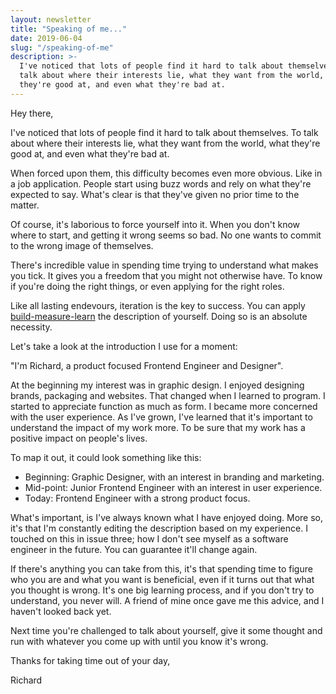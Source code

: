 ```yaml
---
layout: newsletter
title: "Speaking of me..."
date: 2019-06-04
slug: "/speaking-of-me"
description: >-
  I've noticed that lots of people find it hard to talk about themselves. To
  talk about where their interests lie, what they want from the world, what
  they're good at, and even what they're bad at.
---
```


Hey there,

I've noticed that lots of people find it hard to talk about themselves. To talk
about where their interests lie, what they want from the world, what they're
good at, and even what they're bad at.

When forced upon them, this difficulty becomes even more obvious. Like in a job
application. People start using buzz words and rely on what they're expected to
say. What's clear is that they've given no prior time to the matter.

Of course, it's laborious to force yourself into it. When you don't know where
to start, and getting it wrong seems so bad. No one wants to commit to the wrong
image of themselves.

There's incredible value in spending time trying to understand what makes you
tick. It gives you a freedom that you might not otherwise have. To know if
you're doing the right things, or even applying for the right roles.

Like all lasting endevours, iteration is the key to success. You can apply
<a href="https://www.mindtools.com/pages/article/build-measure-learn.htm" target="_blank" rel="noopener noreferrer">build-measure-learn</a>
the description of yourself. Doing so is an absolute necessity.

Let's take a look at the introduction I use for a moment:

"I'm Richard, a product focused Frontend Engineer and Designer".

At the beginning my interest was in graphic design. I enjoyed designing brands,
packaging and websites. That changed when I learned to program. I started to
appreciate function as much as form. I became more concerned with the user
experience. As I've grown, I've learned that it's important to understand the
impact of my work more. To be sure that my work has a positive impact on
people's lives.

To map it out, it could look something like this:

- Beginning: Graphic Designer, with an interest in branding and marketing.
- Mid-point: Junior Frontend Engineer with an interest in user experience.
- Today: Frontend Engineer with a strong product focus.

What's important, is I've always known what I have enjoyed doing. More so, it's
that I'm constantly editing the description based on my experience. I touched on
this in issue three; how I don't see myself as a software engineer in the
future. You can guarantee it'll change again.

If there's anything you can take from this, it's that spending time to figure
who you are and what you want is beneficial, even if it turns out that what you
thought is wrong. It's one big learning process, and if you don't try to
understand, you never will. A friend of mine once gave me this advice, and I
haven't looked back yet.

Next time you're challenged to talk about yourself, give it some thought and run
with whatever you come up with until you know it's wrong.

Thanks for taking time out of your day,

Richard
